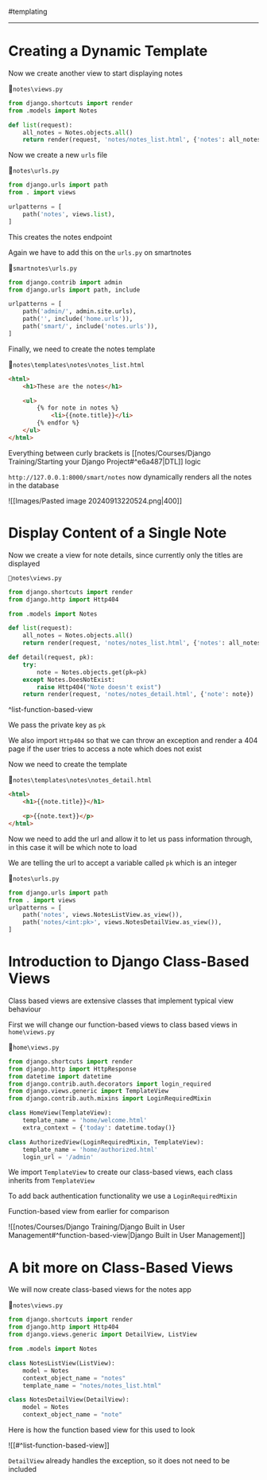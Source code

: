 #templating 

---
# Creating a Dynamic Template

Now we create another view to start displaying notes

📁`notes\views.py`
```python
from django.shortcuts import render
from .models import Notes

def list(request):
    all_notes = Notes.objects.all()
    return render(request, 'notes/notes_list.html', {'notes': all_notes})
```

Now we create a new `urls` file

📁`notes\urls.py`
```python
from django.urls import path
from . import views

urlpatterns = [
    path('notes', views.list),
]
```

This creates the notes endpoint

Again we have to add this on the `urls.py` on smartnotes

📁`smartnotes\urls.py`
```python
from django.contrib import admin
from django.urls import path, include

urlpatterns = [
    path('admin/', admin.site.urls),
    path('', include('home.urls')),
    path('smart/', include('notes.urls')),
]
```

Finally, we need to create the notes template

📁`notes\templates\notes\notes_list.html`
```html
<html>
    <h1>These are the notes</h1>

    <ul>
        {% for note in notes %}
            <li>{{note.title}}</li>
        {% endfor %}
    </ul>
</html>
```

Everything between curly brackets is [[notes/Courses/Django Training/Starting your Django Project#^e6a487|DTL]] logic

`http://127.0.0.1:8000/smart/notes` now dynamically renders all the notes in the database

![[Images/Pasted image 20240913220524.png|400]]

# Display Content of a Single Note

Now we create a view for note details, since currently only the titles are displayed

`📁notes\views.py`
```python
from django.shortcuts import render
from django.http import Http404

from .models import Notes

def list(request):
    all_notes = Notes.objects.all()
    return render(request, 'notes/notes_list.html', {'notes': all_notes})

def detail(request, pk):
	try:
		note = Notes.objects.get(pk=pk)
	except Notes.DoesNotExist:
		raise Http404("Note doesn't exist")
	return render(request, 'notes/notes_detail.html', {'note': note})
```
^list-function-based-view

We pass the private key as `pk`

We also import `Http404` so that we can throw an exception and render a 404 page if the user tries to access a note which does not exist

Now we need to create the template

📁`notes\templates\notes\notes_detail.html`
```html
<html>
    <h1>{{note.title}}</h1>

    <p>{{note.text}}</p>
</html>
```

Now we need to add the url and allow it to let us pass information through, in this case it will be which note to load

We are telling the url to accept a variable called `pk` which is an integer

📁`notes\urls.py`
```python
from django.urls import path
from . import views
urlpatterns = [
    path('notes', views.NotesListView.as_view()),
    path('notes/<int:pk>', views.NotesDetailView.as_view()),
]
```

# Introduction to Django Class-Based Views

Class based views are extensive classes that implement typical view behaviour

First we will change our function-based views to class based views in `home\views.py`

📁`home\views.py`
```python
from django.shortcuts import render
from django.http import HttpResponse
from datetime import datetime
from django.contrib.auth.decorators import login_required
from django.views.generic import TemplateView
from django.contrib.auth.mixins import LoginRequiredMixin

class HomeView(TemplateView):
    template_name = 'home/welcome.html'
    extra_context = {'today': datetime.today()}

class AuthorizedView(LoginRequiredMixin, TemplateView):
    template_name = 'home/authorized.html'
    login_url = '/admin'
```

We import `TemplateView` to create our class-based views, each class inherits from `TemplateView`

To add back authentication functionality we use a `LoginRequiredMixin`

Function-based view from earlier for comparison

![[notes/Courses/Django Training/Django Built in User Management#^function-based-view|Django Built in User Management]]

# A bit more on Class-Based Views

We will now create class-based views for the notes app

📁`notes\views.py`
```python
from django.shortcuts import render
from django.http import Http404
from django.views.generic import DetailView, ListView

from .models import Notes

class NotesListView(ListView):
    model = Notes
    context_object_name = "notes"
    template_name = "notes/notes_list.html"

class NotesDetailView(DetailView):
    model = Notes
    context_object_name = "note"
```

Here is how the function based view for this used to look

![[#^list-function-based-view]]

`DetailView` already handles the exception, so it does not need to be included